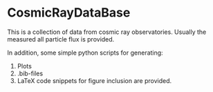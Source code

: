 # CosmicRayDataBase

This is a collection of data from cosmic ray observatories. 
Usually the measured all particle flux is provided. 

In addition, some simple python scripts for generating:
1) Plots
2) .bib-files
3) LaTeX code snippets for figure inclusion
are provided.
